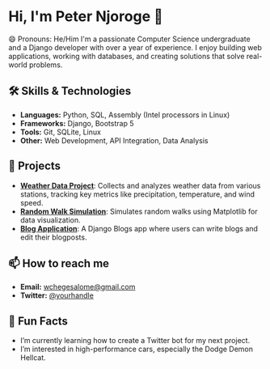 # Hi, I'm Peter Njoroge 👋
 😄 Pronouns: He/Him
I'm a passionate Computer Science undergraduate and a Django developer with over a year of experience. I enjoy building web applications, working with databases, and creating solutions that solve real-world problems.

## 🛠️ Skills & Technologies
- **Languages:** Python, SQL, Assembly (Intel processors in Linux)
- **Frameworks:** Django, Bootstrap 5
- **Tools:** Git, SQLite, Linux
- **Other:** Web Development, API Integration, Data Analysis

## 🌟 Projects
- [**Weather Data Project**](https://github.com/Njoro90260/data-visualization.git): Collects and analyzes weather data from various stations, tracking key metrics like precipitation, temperature, and wind speed.
- [**Random Walk Simulation**](https://github.com/Njoro90260/data-visualization.git): Simulates random walks using Matplotlib for data visualization.
- [**Blog Application**](https://github.com/Njoro90260/blogs.git): A Django Blogs app where users can write blogs and edit their blogposts.

## 📫 How to reach me
- **Email:** [wchegesalome@gmail.com](mailto:wchegesalome@gmail.com)
- **Twitter:** [@yourhandle](https://x.com/njoro90260)

## 🎯 Fun Facts
- I’m currently learning how to create a Twitter bot for my next project.
- I’m interested in high-performance cars, especially the Dodge Demon Hellcat.
